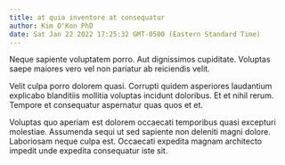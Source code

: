 ```yaml
---
title: at quia inventore at consequatur
author: Kim O'Kon PhD
date: Sat Jan 22 2022 17:25:32 GMT-0500 (Eastern Standard Time)
---
```

Neque sapiente voluptatem porro. Aut dignissimos cupiditate. Voluptas saepe maiores vero vel non pariatur ab reiciendis velit.

 Velit culpa porro dolorem quasi. Corrupti quidem asperiores laudantium explicabo blanditiis mollitia voluptas incidunt doloribus. Et et nihil rerum. Tempore et consequatur aspernatur quas quos et et.

 Voluptas quo aperiam est dolorem occaecati temporibus quasi excepturi molestiae. Assumenda sequi ut sed sapiente non deleniti magni dolore. Laboriosam neque culpa est. Occaecati expedita magnam architecto impedit unde expedita consequatur iste sit.